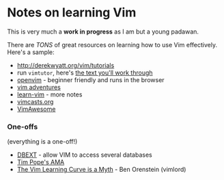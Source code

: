 # Notes on learning Vim

This is very much a **work in progress** as I am but a young padawan.

There are _TONS_ of great resources on learning how to use Vim effectively. Here's a sample:

- http://derekwyatt.org/vim/tutorials
- run `vimtutor`, here's [the text you'll work through](http://www2.geog.ucl.ac.uk/~plewis/teaching/unix/vimtutor)
- [openvim](http://www.openvim.com/) - beginner friendly and runs in the browser
- [vim adventures](https://vim-adventures.com/)
- [learn-vim](https://github.com/damassi/learn-vim) - more notes
- [vimcasts.org](http://vimcasts.org/)
- [VimAwesome](https://vimawesome.com/)


### One-offs

(everything is a one-off!)

- [DBEXT](https://www.vim.org/scripts/script.php?script_id=356) - allow VIM to access several databases
- [Tim Pope's AMA](https://www.reddit.com/r/vim/comments/267vrv/i_am_tim_pope_crafter_of_plugins_ama/)
- [The Vim Learning Curve is a Myth](https://robots.thoughtbot.com/the-vim-learning-curve-is-a-myth) - Ben Orenstein (vimlord)
